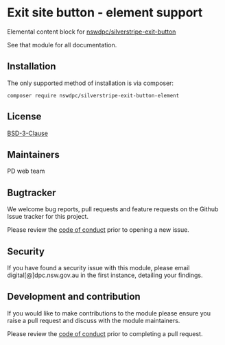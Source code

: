 # Exit site button - element support

Elemental content block for [nswdpc/silverstripe-exit-button](https://github.com/nswdpc/silverstripe-exit-button)

See that module for all documentation.

## Installation

The only supported method of installation is via composer:

```
composer require nswdpc/silverstripe-exit-button-element
```

## License

[BSD-3-Clause](./LICENSE.md)

## Maintainers

PD web team

## Bugtracker

We welcome bug reports, pull requests and feature requests on the Github Issue tracker for this project.

Please review the [code of conduct](./code-of-conduct.md) prior to opening a new issue.

## Security

If you have found a security issue with this module, please email digital[@]dpc.nsw.gov.au in the first instance, detailing your findings.

## Development and contribution

If you would like to make contributions to the module please ensure you raise a pull request and discuss with the module maintainers.

Please review the [code of conduct](./code-of-conduct.md) prior to completing a pull request.

